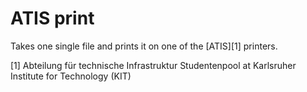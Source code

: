 ATIS print
==========

Takes one single file and prints it on one of the [ATIS][1] printers. 

[1] Abteilung für technische Infrastruktur Studentenpool at Karlsruher Institute for Technology (KIT)